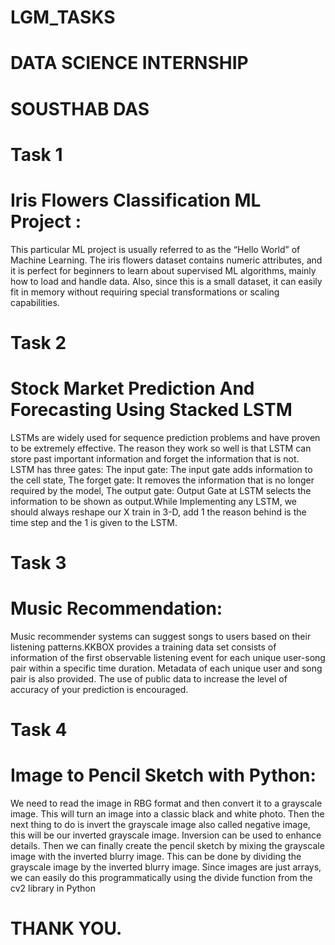 # LGM_TASKS
# DATA SCIENCE INTERNSHIP
# SOUSTHAB DAS

# Task 1
# Iris Flowers Classification ML Project :
This particular ML project is usually referred to as the “Hello World” of Machine Learning. The iris flowers dataset contains numeric attributes, and it is perfect for beginners to learn about supervised ML algorithms, mainly how to load and handle data. Also, since this is a small dataset, it can easily fit in memory without requiring special transformations or scaling capabilities.

# Task 2
# Stock Market Prediction And Forecasting Using Stacked LSTM
LSTMs are widely used for sequence prediction problems and have proven to be extremely effective. The reason they work so well is that LSTM can store past important information and forget the information that is not. LSTM has three gates: The input gate: The input gate adds information to the cell state, The forget gate: It removes the information that is no longer required by the model, The output gate: Output Gate at LSTM selects the information to be shown as output.While Implementing any LSTM, we should always reshape our X train in 3-D, add 1 the reason behind is the time step and the 1 is given to the LSTM.

# Task 3
# Music Recommendation:
Music recommender systems can suggest songs to users based on their listening patterns.KKBOX provides a training data set consists of information of the first observable listening event for each unique user-song pair within a specific time duration. Metadata of each unique user and song pair is also provided. The use of public data to increase the level of accuracy of your prediction is encouraged.

# Task 4
# Image to Pencil Sketch with Python:
We need to read the image in RBG format and then convert it to a grayscale image. This will turn an image into a classic black and white photo. Then the next thing to do is invert the grayscale image also called negative image, this will be our inverted grayscale image. Inversion can be used to enhance details. Then we can finally create the pencil sketch by mixing the grayscale image with the inverted blurry image. This can be done by dividing the grayscale image by the inverted blurry image. Since images are just arrays, we can easily do this programmatically using the divide function from the cv2 library in Python

# THANK YOU.
